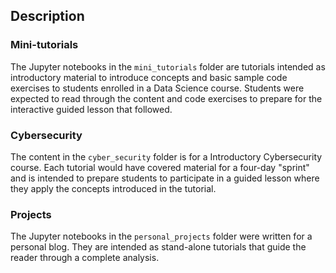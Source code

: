 ## Description

### Mini-tutorials

The Jupyter notebooks in the `mini_tutorials` folder are tutorials intended as introductory material to introduce concepts and basic sample code exercises to students enrolled in a Data Science course. Students were expected to read through the content and code exercises to prepare for the interactive guided lesson that followed.

### Cybersecurity

The content in the `cyber_security` folder is for a Introductory Cybersecurity course. Each tutorial would have covered material for a four-day "sprint" and is intended to prepare students to participate in a guided lesson where they apply the concepts introduced in the tutorial.

### Projects

The Jupyter notebooks in the `personal_projects` folder were written for a personal blog. They are intended as stand-alone tutorials that guide the reader through a complete analysis.

